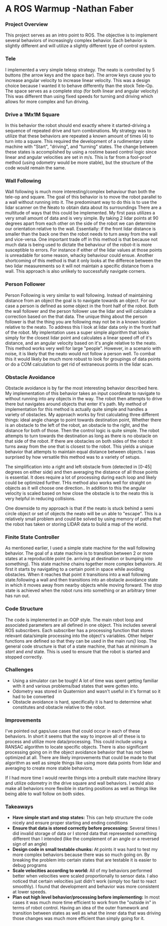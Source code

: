 # A ROS Warmup -Nathan Faber
### Project Overview
This project serves as an intro point to ROS. The objective is to implement several behaviors of increasingly complex behavior. Each behavior is slightly different and will utilize a slightly different type of control system.

### Tele
I implemented a very simple teleop strategy. The neato is controlled by 5 buttons (the arrow keys and the space bar). The arrow keys cause you to increase angular velocity to increase linear velocity. This was a design choice because I wanted it to behave differently than the stock Tele-Op. The space serves as a complete stop (for both linear and angular velocity) This was different than using fixed speeds for turning and driving which allows for more complex and fun driving.

### Drive a 1Mx1M Square
In this behavior the robot should end exactly where it started-driving a sequence of repeated drive and turn combinations. My strategy was to utilize that these behaviors are repeated a known amount of times (4) to turn into a square. This required the development of a rudimentary state machine with "Start", "driving", and "turning" states. The change between these states is accomplished by using a rostime based control logic since linear and angular velocities are set in m/s. This is far from a fool-proof method (using odometry would be more stable), but the structure of the code would remain the same.

### Wall Following
Wall following is much more interesting/complex behaviour than both the tele-op and square. The goal of this behavior is to move the robot parallel to a wall without running into it. The predominant way to do this is to use the lidar scanner on the Neato to obtain data about its surroundings There are a multitude of ways that this could be implemented. My first pass utilizes a very small amount of data and is very simple. By taking 2 lidar points at 90 degrees apart from each other on the side of the robot we can determine our orientation relative to the wall. Essentially: if the front lidar distance is smaller than the back one then the robot needs to turn away from the wall and vice-versa.
One important trade off in this method is that because not much data is being used to dictate the behaviour of the robot-it is more susceptible to errors. For instance if either of the lidar values at those points is unreadable for some reason, whacky behaviour could ensue. Another shortcoming of this method is that it only looks at the differece between the two lidar measurements so it will not maintain a specific distance from a wall. This approach is also unlikely to successfully navigate corners.

### Person Follower
Person Following is very similar to wall following. Instead of maintaining distance from an object the goal is to navigate towards an object. For our case a person is defined as some object in the front half of the robot. Both the wall follower and the person follower use the lidar and will calculate a correction based on the that data. The unique thing about the person follower is that the thing you are following may not be in a known location relative to the neato. To address this I look at lidar data only in the front half of the robot.
My implentation uses a super simple algorithm that looks simply for the closest lidar point and calculates a linear speed off of it's distance, and an angular velocity based on it's angle relative to the neato. This method works very well for large "people". However, in a scenario with noise, it is likely that the neato would not follow a person well. To combat this it would likely be much more robust to look for groupings of data points or do a COM calculation to get rid of extraneous points in the lidar scan.

### Obstacle Avoidance
Obstacle avoidance is by far the most interesting behavior described here. My implementation of this behavior takes an input coordinate to navigate to without running into any objects in the way. The robot then attempts to drive there but navigates around objects that enter it's path. My method of implementation for this method is actually quite simple and handles a variety of obstacles. My approach works by first calculating three different things: ideal angle change to point towards destination point, Whether there is an obstacle to the left of the robot, an obstacle to the right, and the distance for both of those. Then the control logic is quite simple. The robot attempts to turn towards the destination as long as there is no obstacle on that side of the robot. If there are obstacles on both sides of the robot it turns away from the one that is closest to the robot. This yields a unique behavior that attempts to maintain equal distance between objects. I was surprised by how versatile this method was to a variety of setups.

The simplification into a right and left obstacle from (detected in [0-45] degrees on either side) and then averaging the distance of all those points is essential. It does require a lot of processing during each loop and likely could be optimized further. THis method also works well for straight on objects as it will choose one direction.. In addition to this the angular velocity is scaled based on how close the obstacle is to the neato this is very helpful in reducing collisions.

One downside to my approach is that if the neato is stuck behind a semi circle object or set of objects the neato will be un able to "escape". This is a relatively small problem and could be solved by using memory of paths that the robot has taken or storing LIDAR data to build a map of the world.


### Finite State Controller
As mentioned earlier, I used a simple state machine for the wall following behavior. The goal of a state machine is to transition between 2 or more states at a reproducible point (ie. arriving at destination or bumping into something). This state machine chains together more complex behaviors. At first it starts by navigating to a certain point in space while avoiding obstacles. When it reaches that point it transitions into a wall following state.following a wall and then transitions into an obstacle avoidance state in which it moves away from nearby objects while moving forward. The stop state is achieved when the robot runs into something or an arbitrary timer has run out.

### Code Structure
The code is implemented in an OOP style. The main robot loop and associated parameters are all defined in one object. This includes several ROS subscribers. Each subscriber has a processing function that stores relevant data/simple processing into the object's variables. Other helper functions are defined so that they can be used in the main _run()_ loop. The general code structure is that of a state machine, that has at minimum a _start_ and _end_ state. This is used to ensure that the robot is started and stopped correctly.

### Challenges
- Using a simulator can be tough! A lot of time was spent getting familiar with it and various problems/bad states that were gotten into.
- Odometry was stored in Quaternion and wasn't useful in it's format so it had to be converted
- Obstacle avoidance is hard, specifically it is hard to determine what constitutes and obstacle relative to the robot.

### Improvements
I've pointed out gaps/use cases that could occur in each of these behaviors. In short it seems that the way to improve all of these is to process and utilize more data/processing. This could include using a RANSAC algorithm to locate specific objects.
There is also significant processing going on in the object avoidance behavior that has not been optimized at all. There are likely improvements that could be made to that algorithm as well as simple things like using more data points from lidar and averaging to create more stable behaviors.

If I had more time I would rewrite things into a prebuilt state machine library and utilize odometry in the drive square and wall behaviors. I would also make all behaviors more flexible in starting positions as well as things like being able to wall follow on both sides.

### Takeaways
- __Have simple start and stop states:__ This can help structure the code nicely and ensure proper starting and ending conditions
- __Ensure that data is stored correctly before processing:__ Several times I did invalid storage of data or I stored data that represented something different than I intended (like the complement of an angle or a reversed sign of an angle)
- __Design code in small testable chunks:__ At points it was hard to test my more complex behaviors because there was so much going on. By breaking the problem into certain states that are testable it is easier to debug programs
- __Scale velocities according to world:__ All of my behaviors performed better when velocities were scaled proportionally to sensor data. I also noticed that certain velocities just didn't work (simply too fast to react smoothly). I found that development and behavior was more consistent at lower speeds.
- __Plan out high level behavior/processing before implementing:__ In most cases it was much more time efficient to work from the "outside in" in terms of robot control. Having an idea of the outer framework and transition between states as well as what the inner data that was driving those changes was much more efficient than simply going for it.


